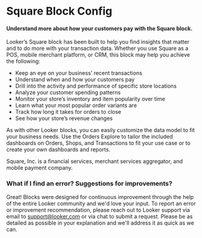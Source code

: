 # Square Block Config


#### Understand more about how your customers pay with the Square block.

Looker’s Square block has been built to help you find insights that matter and to do more with your transaction data. Whether you use Square as a POS, mobile merchant platform, or CRM, this block may help you achieve the following:

- Keep an eye on your business’ recent transactions
- Understand when and how your customers pay
- Drill into the activity and performance of specific store locations
- Analyze your customer spending patterns
- Monitor your store’s inventory and item popularity over time
- Learn what your most popular order variants are
- Track how long it takes for orders to close
- See how your store’s revenue changes

As with other Looker blocks, you can easily customize the data model to fit your business needs. Use the Orders Explore to tailor the included dashboards on Orders, Shops, and Transactions to fit your use case or to create your own dashboards and reports.

Square, Inc. is a financial services, merchant services aggregator, and mobile payment company.

### What if I find an error? Suggestions for improvements?

Great! Blocks were designed for continuous improvement through the help of the entire Looker community and we'd love your input. To report an error or improvement recommendation, please reach out to Looker support via email to support@looker.com or via chat to submit a request. Please be as detailed as possible in your explanation and we'll address it as quick as we can.
